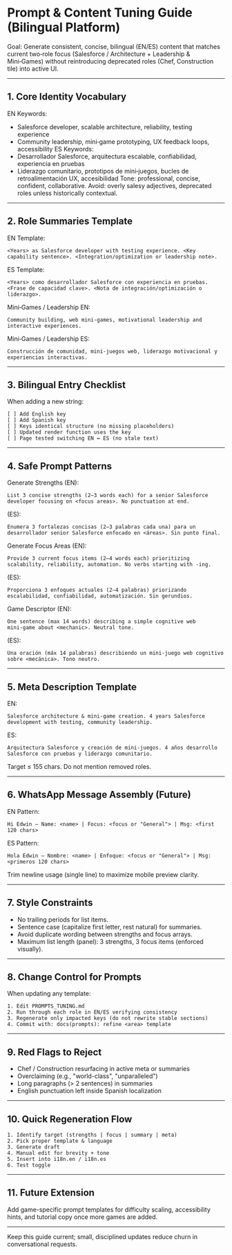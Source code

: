 # Prompt & Content Tuning Guide (Bilingual Platform)

Goal: Generate consistent, concise, bilingual (EN/ES) content that matches current two‑role focus (Salesforce / Architecture + Leadership & Mini‑Games) without reintroducing deprecated roles (Chef, Construction tile) into active UI.

---
## 1. Core Identity Vocabulary
EN Keywords:
- Salesforce developer, scalable architecture, reliability, testing experience
- Community leadership, mini‑game prototyping, UX feedback loops, accessibility
ES Keywords:
- Desarrollador Salesforce, arquitectura escalable, confiabilidad, experiencia en pruebas
- Liderazgo comunitario, prototipos de mini‑juegos, bucles de retroalimentación UX, accesibilidad
Tone: professional, concise, confident, collaborative.
Avoid: overly salesy adjectives, deprecated roles unless historically contextual.

---
## 2. Role Summaries Template
EN Template:
```
<Years> as Salesforce developer with testing experience. <Key capability sentence>. <Integration/optimization or leadership note>.
```
ES Template:
```
<Years> como desarrollador Salesforce con experiencia en pruebas. <Frase de capacidad clave>. <Nota de integración/optimización o liderazgo>.
```

Mini‑Games / Leadership EN:
```
Community building, web mini‑games, motivational leadership and interactive experiences.
```
Mini‑Games / Leadership ES:
```
Construcción de comunidad, mini‑juegos web, liderazgo motivacional y experiencias interactivas.
```

---
## 3. Bilingual Entry Checklist
When adding a new string:
```
[ ] Add English key
[ ] Add Spanish key
[ ] Keys identical structure (no missing placeholders)
[ ] Updated render function uses the key
[ ] Page tested switching EN ↔ ES (no stale text)
```

---
## 4. Safe Prompt Patterns
Generate Strengths (EN):
```
List 3 concise strengths (2–3 words each) for a senior Salesforce developer focusing on <focus areas>. No punctuation at end.
```
(ES):
```
Enumera 3 fortalezas concisas (2–3 palabras cada una) para un desarrollador senior Salesforce enfocado en <áreas>. Sin punto final.
```

Generate Focus Areas (EN):
```
Provide 3 current focus items (2–4 words each) prioritizing scalability, reliability, automation. No verbs starting with -ing.
```
(ES):
```
Proporciona 3 enfoques actuales (2–4 palabras) priorizando escalabilidad, confiabilidad, automatización. Sin gerundios.
```

Game Descriptor (EN):
```
One sentence (max 14 words) describing a simple cognitive web mini‑game about <mechanic>. Neutral tone.
```
(ES):
```
Una oración (máx 14 palabras) describiendo un mini‑juego web cognitivo sobre <mecánica>. Tono neutro.
```

---
## 5. Meta Description Template
EN:
```
Salesforce architecture & mini‑game creation. 4 years Salesforce development with testing, community leadership.
```
ES:
```
Arquitectura Salesforce y creación de mini‑juegos. 4 años desarrollo Salesforce con pruebas y liderazgo comunitario.
```
Target ≤ 155 chars. Do not mention removed roles.

---
## 6. WhatsApp Message Assembly (Future)
EN Pattern:
```
Hi Edwin – Name: <name> | Focus: <focus or "General"> | Msg: <first 120 chars>
```
ES Pattern:
```
Hola Edwin – Nombre: <name> | Enfoque: <focus or "General"> | Msg: <primeros 120 chars>
```
Trim newline usage (single line) to maximize mobile preview clarity.

---
## 7. Style Constraints
- No trailing periods for list items.
- Sentence case (capitalize first letter, rest natural) for summaries.
- Avoid duplicate wording between strengths and focus arrays.
- Maximum list length (panel): 3 strengths, 3 focus items (enforced visually).

---
## 8. Change Control for Prompts
When updating any template:
```
1. Edit PROMPTS_TUNING.md
2. Run through each role in EN/ES verifying consistency
3. Regenerate only impacted keys (do not rewrite stable sections)
4. Commit with: docs(prompts): refine <area> template
```

---
## 9. Red Flags to Reject
- Chef / Construction resurfacing in active meta or summaries
- Overclaiming (e.g., "world-class", "unparalleled")
- Long paragraphs (> 2 sentences) in summaries
- English punctuation left inside Spanish localization

---
## 10. Quick Regeneration Flow
```
1. Identify target (strengths | focus | summary | meta)
2. Pick proper template & language
3. Generate draft
4. Manual edit for brevity + tone
5. Insert into i18n.en / i18n.es
6. Test toggle
```

---
## 11. Future Extension
Add game-specific prompt templates for difficulty scaling, accessibility hints, and tutorial copy once more games are added.

---
Keep this guide current; small, disciplined updates reduce churn in conversational requests.
